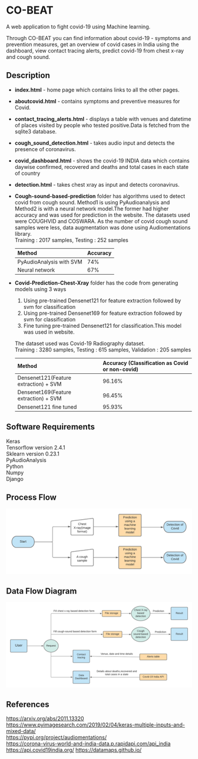 # CO-BEAT

A web application to fight covid-19 using Machine learning.

Through CO-BEAT you can find information about covid-19 - symptoms and prevention measures, 
get an overview of covid cases in India using the dashboard, view contact tracing alerts, predict covid-19 from chest x-ray and cough sound.

## Description

* **index.html** - home page which contains links to all the other pages.
* **aboutcovid.html** - contains symptoms and preventive measures for Covid.
* **contact_tracing_alerts.html** - displays a table with venues and datetime of places visited by people who tested positive.Data is fetched from the sqlite3 database.
* **cough_sound_detection.html** - takes audio input and detects the presence of coronavirus.
* **covid_dashboard.html** - shows the covid-19 INDIA data which contains daywise confirmed, recovered and deaths and total cases in each state of country
* **detection.html** - takes chest xray as input and detects coronavirus.

* **Cough-sound-based-prediction** folder has algorithms used to detect covid from cough sound.
Method1 is using PyAudioanalysis and Method2 is with a neural network model.The former had higher accuracy and was used for prediction in the website.
The datasets used were COUGHVID and COSWARA. As the number of covid cough sound samples were less, data augmentation was done using Audiomentations library.  
Training : 2017 samples, Testing : 252 samples

    | Method | Accuracy |
    | --- | --- |
    | PyAudioAnalysis with SVM | 74% |
    | Neural network | 67% |  
  
* **Covid-Prediction-Chest-Xray** folder has the code from generating models using 3 ways

    1. Using pre-trained Densenet121 for feature extraction followed by svm for classification
    2. Using pre-trained Densenet169 for feature extraction followed by svm for classification
    3. Fine tuning pre-trained Densenet121 for classification.This model was used in website.

    The dataset used was Covid-19 Radiography dataset.  
    Training : 3280 samples, Testing : 615 samples, Validation : 205 samples

    | Method | Accuracy (Classification as Covid or non-covid) |
    | --- | --- |
    | Densenet121(Feature extraction) + SVM | 96.16% |
    | Densenet169(Feature extraction) + SVM | 96.45% |
    | Densenet121 fine tuned | 95.93% |  

## Software Requirements

Keras  
Tensorflow version 2.4.1  
Sklearn version 0.23.1  
PyAudioAnalysis  
Python  
Numpy  
Django  

## Process Flow

![Process Flow](Flowcharts/ProcessDiagram.png)

## Data Flow Diagram
![Screenshot](Flowcharts/dataflow_diagram.png)

## References

https://arxiv.org/abs/2011.13320  
https://www.pyimagesearch.com/2019/02/04/keras-multiple-inputs-and-mixed-data/  
https://pypi.org/project/audiomentations/  
https://corona-virus-world-and-india-data.p.rapidapi.com/api_india
https://api.covid19india.org/
https://datamaps.github.io/

